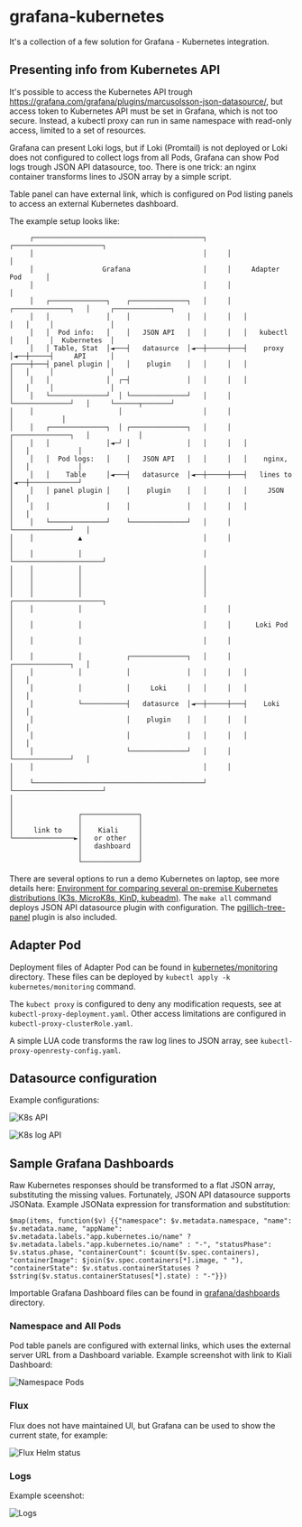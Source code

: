 # grafana-kubernetes

It's a collection of a few solution for Grafana - Kubernetes integration.

## Presenting info from Kubernetes API

It's possible to access the Kubernetes API trough <https://grafana.com/grafana/plugins/marcusolsson-json-datasource/>, but access token to Kubernetes API must be set in Grafana, which is not too secure.
Instead, a kubectl proxy can run in same namespace with read-only access, limited to a set of resources.

Grafana can present Loki logs, but if Loki (Promtail) is not deployed or Loki does not configured to collect logs from all Pods, Grafana can show Pod logs trough JSON API datasource, too. There is one trick: an nginx container transforms lines to JSON array by a simple script.

Table panel can have external link, which is configured on Pod listing panels to access an external Kubernetes dashboard.

The example setup looks like:

```text
     ┌──────────────────────────────────────────┐     ┌──────────────────────┐
     │                                          │     │                      │
     │                 Grafana                  │     │     Adapter Pod      │
     │                                          │     │                      │
     │   ┌──────────────┐    ┌──────────────┐   │     │   ┌──────────────┐   │     ┌──────────────┐
     │   │              │    │              │   │     │   │              │   │     │              │
     │   │  Pod info:   │    │   JSON API   │   │     │   │   kubectl    │   │     │  Kubernetes  │
     │   │ Table, Stat  │◄───┤   datasurce  │◄──┼─────┼───┤    proxy     │◄──┼─────┤     API      │
┌────┼───┤ panel plugin │    │    plugin    │   │     │   │              │   │     │              │
│    │   │              │  ┌─┤              │   │     │   │              │   │     │              │
│    │   └──────────────┘  │ └──────────────┘   │     │   └──────────────┘   │     └──────┬───────┘
│    │                     │                    │     │                      │            │
│    │   ┌──────────────┐  │ ┌──────────────┐   │     │   ┌──────────────┐   │            │
│    │   │              │◄─┘ │              │   │     │   │              │   │            │
│    │   │  Pod logs:   │    │   JSON API   │   │     │   │    nginx,    │   │            │
│    │   │    Table     │◄───┤   datasurce  │◄──┼─────┼───┤   lines to   │◄──┼────────────┘
│    │   │ panel plugin │    │    plugin    │   │     │   │     JSON     │   │
│    │   │              │    │              │   │     │   │              │   │
│    │   └──────────────┘    └──────────────┘   │     │   └──────────────┘   │
│    │           ▲                              │     │                      │
│    │           │                              │     └──────────────────────┘
│    │           │                              │
│    │           │                              │
│    │           │                              │
│    │           │                              │     ┌──────────────────────┐
│    │           │                              │     │                      │
│    │           │                              │     │      Loki Pod        │
│    │           │                              │     │                      │
│    │           │           ┌──────────────┐   │     │   ┌──────────────┐   │
│    │           │           │              │   │     │   │              │   │
│    │           │           │     Loki     │   │     │   │              │   │
│    │           └───────────┤   datasurce  │◄──┼─────┼───┤    Loki      │   │
│    │                       │    plugin    │   │     │   │              │   │
│    │                       │              │   │     │   │              │   │
│    │                       └──────────────┘   │     │   └──────────────┘   │
│    │                                          │     │                      │
│    └──────────────────────────────────────────┘     └──────────────────────┘
│
│
│                ┌──────────────┐
│                │              │
│     link to    │    Kiali     │
└───────────────►│   or other   │
                 │   dashboard  │
                 │              │
                 └──────────────┘
```

There are several options to run a demo Kubernetes on laptop, see more details here: [Environment for comparing several on-premise Kubernetes distributions (K3s, MicroK8s, KinD, kubeadm)](https://faun.pub/environment-for-comparing-several-on-premise-kubernetes-distributions-k3s-kind-kubeadm-a53675a80a00). The `make all` command deploys JSON API datasource plugin with configuration. The [pgillich-tree-panel](https://github.com/pgillich/grafana-tree-panel) plugin is also included.

## Adapter Pod

Deployment files of Adapter Pod can be found in [kubernetes/monitoring](kubernetes/monitoring) directory. These files can be deployed by `kubectl apply -k kubernetes/monitoring` command.

The `kubect proxy` is configured to deny any modification requests, see at `kubectl-proxy-deployment.yaml`. Other access limitations are configured in `kubectl-proxy-clusterRole.yaml`.

A simple LUA code transforms the raw log lines to JSON array, see `kubectl-proxy-openresty-config.yaml`.

## Datasource configuration

Example configurations:

![K8s API](images/datasource_k8s.jpg)

![K8s log API](images/datasource_k8s_log.jpg)

## Sample Grafana Dashboards

Raw Kubernetes responses should be transformed to a flat JSON array, substituting the missing values. Fortunately, JSON API datasource supports JSONata. Example JSONata expression for transformation and substitution:

```jsonata
$map(items, function($v) {{"namespace": $v.metadata.namespace, "name": $v.metadata.name, "appName": $v.metadata.labels."app.kubernetes.io/name" ? $v.metadata.labels."app.kubernetes.io/name" : "-", "statusPhase": $v.status.phase, "containerCount": $count($v.spec.containers), "containerImage": $join($v.spec.containers[*].image, " "), "containerState": $v.status.containerStatuses ? $string($v.status.containerStatuses[*].state) : "-"}})
```

Importable Grafana Dashboard files can be found in [grafana/dashboards](grafana/dashboards) directory.

### Namespace and All Pods

Pod table panels are configured with external links, which uses the external server URL from a Dashboard variable. Example screenshot with link to Kiali Dashboard:

![Namespace Pods](images/namespace_pod.jpg)

### Flux

Flux does not have maintained UI, but Grafana can be used to show the current state, for example:

![Flux Helm status](images/flux.jpg)

### Logs

Example sceenshot:

![Logs](images/logs.jpg)
